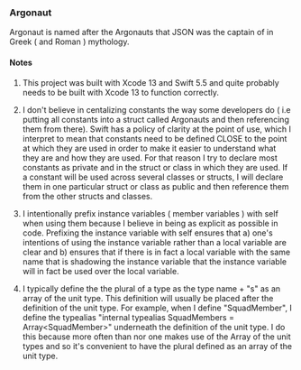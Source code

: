 ### Argonaut

Argonaut is named after the Argonauts that JSON was the captain of in Greek ( and Roman ) mythology. 

#### Notes

1. This project was built with Xcode 13 and Swift 5.5 and quite probably needs to be built with
Xcode 13 to function correctly.

2. I don't believe in centalizing constants the way some developers do ( i.e putting all constants into
a struct called Argonauts and then referencing them from there). Swift has a policy of clarity at the point
of use, which I interpret to mean that constants need to be defined CLOSE to the point at which they are used
in order to make it easier to understand what they are and how they are used. For that reason I try to declare
most constants as private and in the struct or class in which they are used. If a constant will be used across
several classes or structs, I will declare them in one particular struct or class as public and then reference
them from the other structs and classes.

3. I intentionally prefix instance variables ( member variables ) with self when using them because
I believe in being as explicit as possible in code. Prefixing the instance variable with self ensures that
a) one's intentions of using the instance variable rather than a local variable are clear and b) ensures that
if there is in fact a local variable with the same name that is shadowing the instance variable that the instance
variable will in fact be used over the local variable.

4. I typically define the the plural of a type as the type name + "s" as an array of the unit type. This definition
will usually be placed after the definition of the unit type. For example, when I define "SquadMember", I define the
typealias "internal typealias SquadMembers = Array\<SquadMember\>" underneath the definition of the unit type. I do
this because more often than nor one makes use of the Array of the unit types and so it's convenient to have the
plural defined as an array of the unit type.
